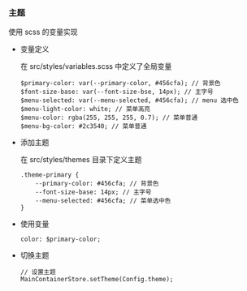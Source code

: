 ### 主题

使用 scss 的变量实现

-   变量定义

    在 src/styles/variables.scss 中定义了全局变量

    ```
    $primary-color: var(--primary-color, #456cfa); // 背景色
    $font-size-base: var(--font-size-bse, 14px); // 主字号
    $menu-selected: var(--menu-selected, #456cfa); // menu 选中色
    $menu-light-color: white; // 菜单高亮
    $menu-color: rgba(255, 255, 255, 0.7); // 菜单普通
    $menu-bg-color: #2c3540; // 菜单普通
    ```

-   添加主题

    在 src/styles/themes 目录下定义主题

    ```
    .theme-primary {
        --primary-color: #456cfa; // 背景色
        --font-size-base: 14px; // 主字号
        --menu-selected: #456cfa; // 菜单选中色
    }
    ```

-   使用变量

    ```
    color: $primary-color;
    ```

*   切换主题
    ```
    // 设置主题
    MainContainerStore.setTheme(Config.theme);
    ```
